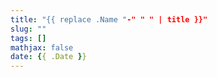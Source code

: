 ```yaml
---
title: "{{ replace .Name "-" " " | title }}"
slug: ""
tags: []
mathjax: false
date: {{ .Date }}
---
```

